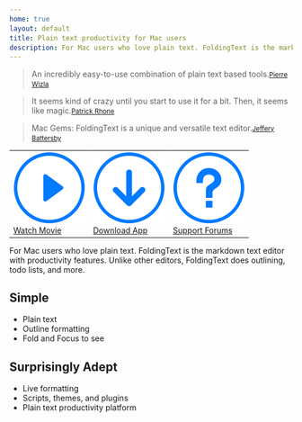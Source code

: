 ```yaml
---
home: true
layout: default
title: Plain text productivity for Mac users
description: For Mac users who love plain text. FoldingText is the markdown text editor with productivity features. Unlike other editors, FoldingText does outlining, todo lists, and more.
---
```


<blockquote id="leadquote"><span class="quote">An incredibly easy-to-use combination of plain text based tools.</span><small class="author"><a href="http://mac.appstorm.net/reviews/productivity-review/foldingtext-a-swiss-army-knife-for-plain-text-lovers">Pierre Wizla</a></small></blockquote>

<blockquote id="leadquote"><span class="quote">It seems kind of crazy until you start to use it for a bit. Then, it seems like magic.</span><small class="author"><a href="http://minimalmac.com/post/30014644859">Patrick Rhone</a></small></blockquote>

<blockquote id="leadquote"><span class="quote">Mac Gems: FoldingText is a unique and versatile text editor.</span><small class="author"><a href="http://www.macworld.com/article/2013699/mac-gems-foldingtext-is-a-unique-and-versatile-text-editor.html">Jeffery Battersby</a></small></blockquote>

<nav>
<table>
	<tr>
		<td>
			<a class="fancyvideo5" href="/static/gallery/screencastposter.png">
				<img src="/static/play.svg"><br />
				Watch Movie
			</a>
		</td>
		<td>
			<a href="https://s3.amazonaws.com/foldingtext/FoldingText.dmg">
				<img src="/static/download.svg"><br />
				Download App
			</a>
		</td>
		<td>
			<a href="http://support.foldingtext.com">
				<img src="/static/support.svg"><br />
				Support Forums
			</a>
		</td>
	</tr>
</table>
</nav>

For Mac users who love plain text. FoldingText is the markdown text editor with productivity features. Unlike other editors, FoldingText does outlining, todo lists, and more.

## Simple

- Plain text
- Outline formatting
- Fold and Focus to see

## Surprisingly Adept

- Live formatting
- Scripts, themes, and plugins
- Plain text productivity platform